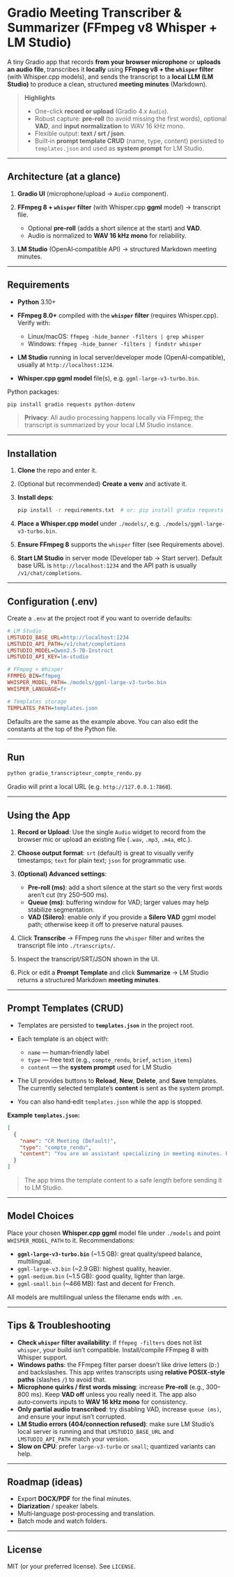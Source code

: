 # Gradio Meeting Transcriber & Summarizer (FFmpeg v8 Whisper + LM Studio)

A tiny Gradio app that records **from your browser microphone** or **uploads an audio file**, transcribes it **locally** using **FFmpeg v8 + the `whisper` filter** (with Whisper.cpp models), and sends the transcript to a **local LLM (LM Studio)** to produce a clean, structured **meeting minutes** (Markdown).

> **Highlights**
>
> * One-click **record or upload** (Gradio 4.x `Audio`).
> * Robust capture: **pre‑roll** (to avoid missing the first words), optional **VAD**, and **input normalization** to WAV 16 kHz mono.
> * Flexible output: **text / srt / json**.
> * Built‑in **prompt template CRUD** (name, type, content) persisted to `templates.json` and used as **system prompt** for LM Studio.

---

## Architecture (at a glance)

1. **Gradio UI** (microphone/upload → `Audio` component).
2. **FFmpeg 8 + `whisper` filter** (with Whisper.cpp **ggml** model) → transcript file.

   * Optional **pre‑roll** (adds a short silence at the start) and **VAD**.
   * Audio is normalized to **WAV 16 kHz mono** for reliability.
3. **LM Studio** (OpenAI‑compatible API) → structured Markdown meeting minutes.

---

## Requirements

* **Python** 3.10+
* **FFmpeg 8.0+** compiled with the **`whisper` filter** (requires Whisper.cpp). Verify with:

  * Linux/macOS: `ffmpeg -hide_banner -filters | grep whisper`
  * Windows: `ffmpeg -hide_banner -filters | findstr whisper`
* **LM Studio** running in local server/developer mode (OpenAI‑compatible), usually at `http://localhost:1234`.
* **Whisper.cpp ggml model** file(s), e.g. `ggml-large-v3-turbo.bin`.

Python packages:

```bash
pip install gradio requests python-dotenv
```

> **Privacy**: All audio processing happens locally via FFmpeg; the transcript is summarized by your local LM Studio instance.

---

## Installation

1. **Clone** the repo and enter it.
2. (Optional but recommended) **Create a venv** and activate it.
3. **Install deps**:

   ```bash
   pip install -r requirements.txt  # or: pip install gradio requests python-dotenv
   ```
4. **Place a Whisper.cpp model** under `./models/`, e.g. `./models/ggml-large-v3-turbo.bin`.
5. **Ensure FFmpeg 8** supports the `whisper` filter (see Requirements above).
6. **Start LM Studio** in server mode (Developer tab → Start server). Default base URL is `http://localhost:1234` and the API path is usually `/v1/chat/completions`.

---

## Configuration (.env)

Create a `.env` at the project root if you want to override defaults:

```ini
# LM Studio
LMSTUDIO_BASE_URL=http://localhost:1234
LMSTUDIO_API_PATH=/v1/chat/completions
LMSTUDIO_MODEL=Qwen2.5-7B-Instruct
LMSTUDIO_API_KEY=lm-studio

# FFmpeg + Whisper
FFMPEG_BIN=ffmpeg
WHISPER_MODEL_PATH=./models/ggml-large-v3-turbo.bin
WHISPER_LANGUAGE=fr

# Templates storage
TEMPLATES_PATH=templates.json
```

Defaults are the same as the example above. You can also edit the constants at the top of the Python file.

---

## Run

```bash
python gradio_transcripteur_compte_rendu.py
```

Gradio will print a local URL (e.g. `http://127.0.0.1:7860`).

---

## Using the App

1. **Record or Upload**: Use the single `Audio` widget to record from the browser mic or upload an existing file (`.wav`, `.mp3`, `.m4a`, etc.).
2. **Choose output format**: `srt` (default) is great to visually verify timestamps; `text` for plain text; `json` for programmatic use.
3. **(Optional) Advanced settings**:

   * **Pre‑roll (ms)**: add a short silence at the start so the very first words aren’t cut (try 250–500 ms).
   * **Queue (ms)**: buffering window for VAD; larger values may help stabilize segmentation.
   * **VAD (Silero)**: enable only if you provide a **Silero VAD** ggml model path; otherwise keep it off to preserve natural pauses.
4. Click **Transcribe** → FFmpeg runs the `whisper` filter and writes the transcript file into `./transcripts/`.
5. Inspect the transcript/SRT/JSON shown in the UI.
6. Pick or edit a **Prompt Template** and click **Summarize** → LM Studio returns a structured Markdown **meeting minutes**.

---

## Prompt Templates (CRUD)

* Templates are persisted to **`templates.json`** in the project root.
* Each template is an object with:

  * `name` — human‑friendly label
  * `type` — free text (e.g., `compte_rendu`, `brief`, `action_items`)
  * `content` — the **system prompt** used for LM Studio
* The UI provides buttons to **Reload**, **New**, **Delete**, and **Save** templates. The currently selected template’s **content** is sent as the system prompt.
* You can also hand‑edit `templates.json` while the app is stopped.

**Example `templates.json`:**

```json
[
  {
    "name": "CR Meeting (Default)",
    "type": "compte_rendu",
    "content": "You are an assistant specializing in meeting minutes. Produce a clear Markdown report with: Context, Agenda, Decisions, Actions (Owner→Action→Due date), Next steps, Quotes, Risks/Open points. Be concise and correct obvious transcription errors."
  }
]
```

> The app trims the template content to a safe length before sending it to LM Studio.

---

## Model Choices

Place your chosen **Whisper.cpp ggml** model file under `./models` and point `WHISPER_MODEL_PATH` to it. Recommendations:

* **`ggml-large-v3-turbo.bin`** (\~1.5 GB): great quality/speed balance, multilingual.
* `ggml-large-v3.bin` (\~2.9 GB): highest quality, heavier.
* `ggml-medium.bin` (\~1.5 GB): good quality, lighter than large.
* `ggml-small.bin` (\~466 MB): fast and decent for French.

All models are multilingual unless the filename ends with `.en`.

---

## Tips & Troubleshooting

* **Check `whisper` filter availability**: if `ffmpeg -filters` does not list `whisper`, your build isn’t compatible. Install/compile FFmpeg 8 with Whisper support.
* **Windows paths**: the FFmpeg filter parser doesn’t like drive letters (`D:`) and backslashes. This app writes transcripts using **relative POSIX‑style paths** (slashes `/`) to avoid that.
* **Microphone quirks / first words missing**: increase **Pre‑roll** (e.g., 300–800 ms). Keep **VAD off** unless you really need it. The app also auto‑converts inputs to **WAV 16 kHz mono** for consistency.
* **Only partial audio transcribed**: try disabling VAD, increase `queue (ms)`, and ensure your input isn’t corrupted.
* **LM Studio errors (404/connection refused)**: make sure LM Studio’s local server is running and that `LMSTUDIO_BASE_URL` and `LMSTUDIO_API_PATH` match your version.
* **Slow on CPU**: prefer `large‑v3‑turbo` or `small`; quantized variants can help.

---

## Roadmap (ideas)

* Export **DOCX/PDF** for the final minutes.
* **Diarization** / speaker labels.
* Multi‑language post‑processing and translation.
* Batch mode and watch folders.

---

## License

MIT (or your preferred license). See `LICENSE`.
